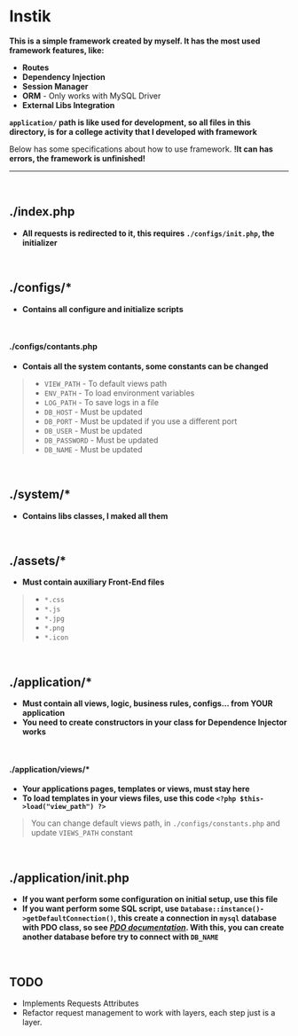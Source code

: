 # Instik

**This is a simple framework created by myself. It has the most used framework features, like:**
- **Routes**
- **Dependency Injection**
- **Session Manager**
- **ORM** - Only works with MySQL Driver
- **External Libs Integration**

**`application/` path is like used for development, so all files in this directory, is for a college activity that I developed with framework**

Below has some specifications about how to use framework. **!It can has errors, the framework is unfinished!**

---

<br/>

## ./index.php

 - **All requests is redirected to it, this requires `./configs/init.php`, the initializer**

<br/>

## ./configs/*

 - **Contains all configure and initialize scripts**


<br/>

 #### ./configs/contants.php

 - **Contais all the system contants, some constants can be changed**
 
 > - `VIEW_PATH` - To default views path
 > - `ENV_PATH` - To load environment variables
 > - `LOG_PATH` - To save logs in a file
 > - `DB_HOST` - Must be updated
 > - `DB_PORT` - Must be updated if you use a different port
 > - `DB_USER` - Must be updated
 > - `DB_PASSWORD` - Must be updated
 > - `DB_NAME` - Must be updated

<br/>

## ./system/*

 - **Contains libs classes, I maked all them**

<br/>

## ./assets/*

 - **Must contain auxiliary Front-End files**
 > - `*.css`
 > - `*.js`
 > - `*.jpg`
 > - `*.png`
 > - `*.icon`

<br/>

## ./application/*

 - **Must contain all views, logic, business rules, configs... from YOUR application**
 - **You need to create constructors in your class for Dependence Injector works**

<br/>

 #### ./application/views/*

 - **Your applications pages, templates or views, must stay here**
 - **To load templates in your views files, use this code `<?php $this->load("view_path") ?>`**

 > You can change default views path, in `./configs/constants.php` and update `VIEWS_PATH` constant

<br/>

## ./application/init.php

 - **If you want perform some configuration on initial setup, use this file**
 - **If you want perform some SQL script, use `Database::instance()->getDefaultConnection()`, this create a connection in `mysql` database with PDO class, so see _[PDO documentation](https://www.php.net/manual/pt_BR/class.pdo.php)_. With this, you can create another database before try to connect with `DB_NAME`**

 <br/>

 ## TODO

  - Implements Requests Attributes
  - Refactor request management to work with layers, each step just is a layer.
